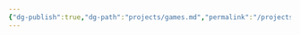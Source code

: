 ```yaml
---
{"dg-publish":true,"dg-path":"projects/games.md","permalink":"/projects/games/","dgHomeLink":true,"dgShowBacklinks":true,"dgShowLocalGraph":true,"dgShowInlineTitle":true,"dgShowFileTree":true,"dgEnableSearch":true,"dgShowToc":true,"dgLinkPreview":true,"dgShowTags":true}
---
```


